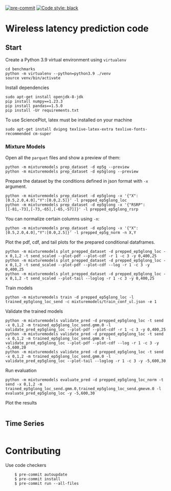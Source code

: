 [![pre-commit](https://img.shields.io/badge/pre--commit-enabled-brightgreen?logo=pre-commit&logoColor=white)](https://pre-commit.com/)
[![Code style: black](https://img.shields.io/badge/code%20style-black-000000.svg)](https://github.com/psf/black)

# Wireless latency prediction code


## Start

Create a Python 3.9 virtual environment using `virtualenv`

```
cd benchmarks
python -m virtualenv --python=python3.9 ./venv
source venv/bin/activate
```

Install dependencies

```
sudo apt-get install openjdk-8-jdk
pip install numpy==1.23.3
pip install pandas==1.5.0
pip install -Ur requirements.txt
```

To use SciencePlot, latex must be installed on your machine
```
sudo apt-get install dvipng texlive-latex-extra texlive-fonts-recommended cm-super
```

### Mixture Models

Open all the `parquet` files and show a preview of them:
```
python -m mixturemodels prep_dataset -d ep5g --preview
python -m mixturemodels prep_dataset -d ep5glong --preview
```

Prepare the dataset by the conditions defined in json format with `-x` argument.
```
python -m mixturemodels prep_dataset -d ep5glong -x '{"X":[0.5,2.0,4.0],"Y":[0.0,2.5]}' -l prepped_ep5glong_loc
python -m mixturemodels prep_dataset -d ep5glong -x '{"RSRP":[[-81,-73],[-73,-65],[-65,-57]]}' -l prepped_ep5glong_rsrp
```

You can normalize certain columns using `-n`:
```
python -m mixturemodels prep_dataset -d ep5glong -x '{"X":[0.5,2.0,4.0],"Y":[0.0,2.5]}' -l prepped_ep5g_norm -n X,Y
```

Plot the pdf, cdf, and tail plots for the prepared conditional dataframes.
```
python -m mixturemodels plot_prepped_dataset -d prepped_ep5glong_loc -x 0,1,2 -t send_scaled --plot-pdf --plot-cdf -r 1 -c 3 -y 0,400,25
python -m mixturemodels plot_prepped_dataset -d prepped_ep5glong_loc -x 0,1,2 -t send_scaled --plot-pdf --plot-cdf --log -r 1 -c 3 -y 0,400,25
python -m mixturemodels plot_prepped_dataset -d prepped_ep5glong_loc -x 0,1,2 -t send_scaled --plot-tail --loglog -r 1 -c 3 -y 0,400,25
```

Train models
```
python -m mixturemodels train -d prepped_ep5glong_loc -l trained_ep5glong_loc_send -c mixturemodels/train_conf_ul.json -e 1
```

Validate the trained models
```
python -m mixturemodels validate_pred -d prepped_ep5glong_loc -t send -x 0,1,2 -m trained_ep5glong_loc_send.gmm.0 -l validate_pred_ep5glong_loc --plot-pdf --plot-cdf -r 1 -c 3 -y 0,400,25
python -m mixturemodels validate_pred -d prepped_ep5glong_loc -t send -x 0,1,2 -m trained_ep5glong_loc_send.gmm.0 -l validate_pred_ep5glong_loc --plot-pdf --plot-cdf --log -r 1 -c 3 -y -5,600,20
python -m mixturemodels validate_pred -d prepped_ep5glong_loc -t send -x 0,1,2 -m trained_ep5glong_loc_send.gmm.0 -l validate_pred_ep5glong_loc --plot-tail --loglog -r 1 -c 3 -y -5,600,30
```

Run evaluation
```
python -m mixturemodels evaluate_pred -d prepped_ep5glong_loc_norm -t send -x 0,1,2 -m trained_ep5glong_loc_send.gmm.0,trained_ep5glong_loc_send.gmevm.0 -l evaluate_pred_ep5glong_loc -y -5,600,30
```

Plot the results
```
```

## Time Series

```
```
 

# Contributing

Use code checkers

        $ pre-commit autoupdate
        $ pre-commit install
        $ pre-commit run --all-files

